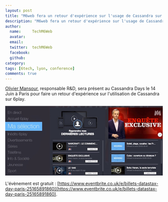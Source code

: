```yaml
---
layout: post
title: "M6web fera un retour d'expérience sur l'usage de Cassandra sur 6play le 14/06/2016"
description: "M6web fera un retour d'expérience sur l'usage de Cassandra sur 6play le 14/06/2016"
author:
  name:     TechM6Web
  avatar:   
  email:
  twitter:  techM6Web      
  facebook:       
  github:    
category:
tags: [6tech, lyon, conference]
comments: true
---
```



[Olivier Mansour](https://twitter.com/omansour), responsable R&D, sera présent au Cassandra Days le 14 Juin à Paris pour faire un retour d'expérience sur l'utilisation de Cassandra sur 6play.

![capture d'écran 6play](/tech.bedrockstreaming.com/public/images/posts/6play/ma_selection.jpg)

L'évènement est gratuit : [https://www.eventbrite.co.uk/e/billets-datastax-day-paris-25165891860](https://www.eventbrite.co.uk/e/billets-datastax-day-paris-25165891860). 


